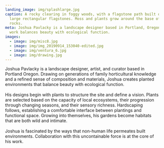 ```yaml
---
landing_image: img/splashlarge.jpg
caption: A rocky clearing in foggy woods, with a flagstone path built out of
  large rectangular flagstones. Moss and plants grow around the base of piled
  rocks.
meta: Joshua Pavlacky is a landscape designer based in Portland, Oregon. His
  work balances beauty with ecological function.
images:
  - image: img/misc8.jpg
  - image: img/img_20190914_153040-edited.jpg
  - image: img/ventura_6.jpg
  - image: img/drawing.jpg
---
```

Joshua Pavlacky is a landscape designer, artist, and curator based in Portland Oregon. Drawing on generations of family horticultural knowledge and a refined sense of composition and materials, Joshua creates planted environments that balance beauty with ecological function. \
\
His designs begin with plants to structure the site and define a vision. Plants are selected based on the capacity of local ecosystems, their progression through changing seasons, and their sensory richness. Hardscaping follows, establishing a comfortable interface between plantings and functional space. Growing into themselves, his gardens become habitats that are both wild and intimate.\
\
Joshua is fascinated by the ways that non-human life permeates built environments. Collaboration with this uncontainable force is at the core of his work.